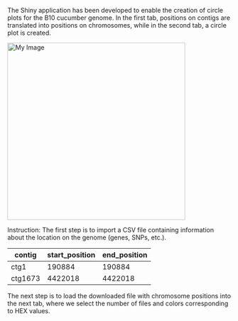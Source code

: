 The Shiny application has been developed to enable the creation of circle plots for the B10 cucumber genome. In the first tab, positions on contigs are translated into positions on chromosomes, while in the second tab, a circle plot is created.

<img src="images/Img1" alt="My Image" width="400"/>



Instruction:
The first step is to import a CSV file containing information about the location on the genome (genes, SNPs, etc.).

| contig | start_position | end_position |
|----------|----------|----------|
| ctg1    | 190884     | 190884     |
| ctg1673    | 4422018     | 4422018     |

The next step is to load the downloaded file with chromosome positions into the next tab, where we select the number of files and colors corresponding to HEX values.
